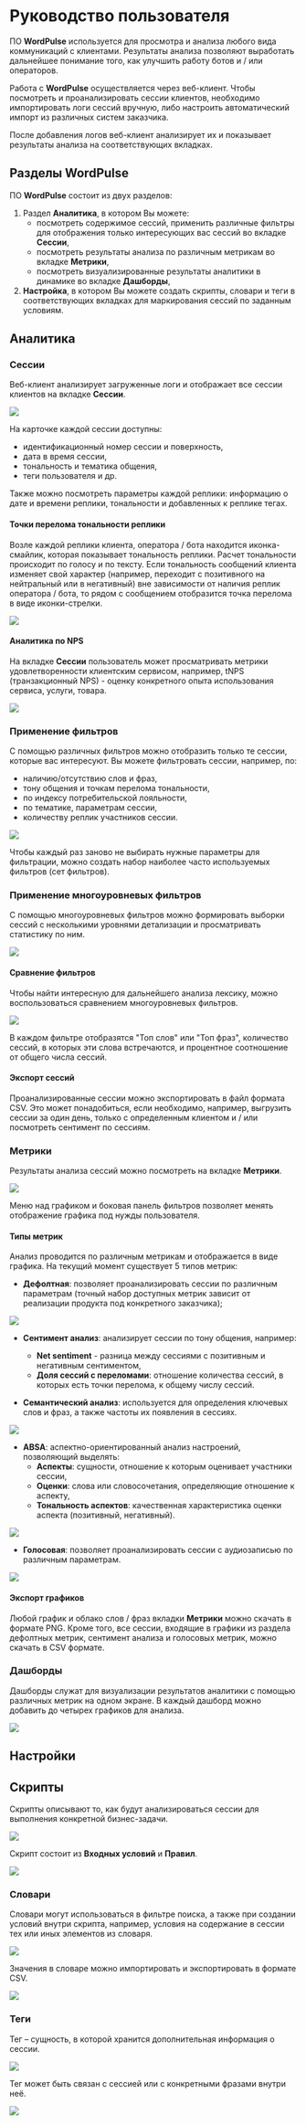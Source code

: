 # Руководство пользователя

ПО **WordPulse** используется для просмотра и анализа любого вида коммуникаций с клиентами. Результаты анализа позволяют выработать дальнейшее понимание того, как улучшить работу ботов и / или операторов.

Работа с **WordPulse** осуществляется через веб-клиент. Чтобы посмотреть и проанализировать сессии клиентов, необходимо импортировать логи сессий вручную, либо настроить автоматический импорт из различных систем заказчика.

После добавления логов веб-клиент анализирует их и показывает результаты анализа на соответствующих вкладках.

## Разделы WordPulse

ПО **WordPulse** состоит из двух разделов:

1.  Раздел **Аналитика**, в котором Вы можете:
    - посмотреть содержимое сессий, применить различные фильтры для отображения только интересующих вас сессий во вкладке **Сессии**,
    - посмотреть результаты анализа по различным метрикам во вкладке **Метрики**,
    - посмотреть визуализированные результаты аналитики в динамике во вкладке **Дашборды**,
2.  **Настройка**, в котором Вы можете создать скрипты, словари и теги в соответствующих вкладках для маркирования сессий по заданным условиям.

## Аналитика

### Сессии

Веб-клиент анализирует загруженные логи и отображает все сессии клиентов на вкладке **Сессии**.

![](./pictures/1.2.Sessions/1_Sessions.png)

На карточке каждой сессии доступны:

- идентификационный номер сессии и поверхность,
- дата в время сессии,
- тональность и тематика общения,
- теги пользователя и др.

Также можно посмотреть параметры каждой реплики: информацию о дате и времени реплики, тональности и добавленных к реплике тегах.

#### Точки перелома тональности реплики

Возле каждой реплики клиента, оператора / бота находится иконка-смайлик, которая показывает тональность реплики. Расчет тональности происходит по голосу и по тексту. Если тональность сообщений клиента изменяет свой характер (например, переходит с позитивного на нейтральный или в негативный) вне зависимости от наличия реплик оператора / бота, то рядом с сообщением отобразится точка перелома в виде иконки-стрелки.

![](./pictures/1.2.Sessions/13_Bad_dialogue_tone.png)

#### Аналитика по NPS

На вкладке **Сессии** пользователь может просматривать метрики удовлетворенности клиентским сервисом, например, tNPS (транзакционный NPS) - оценку конкретного опыта использования сервиса, услуги, товара.

![](./pictures/1.2.Sessions/15_Net_sentiment.png)

### Применение фильтров

С помощью различных фильтров можно отобразить только те сессии, которые вас интересуют. Вы можете фильтровать сессии, например, по:

- наличию/отсутствию слов и фраз,
- тону общения и точкам перелома тональности,
- по индексу потребительской лояльности,
- по тематике, параметрам сессии,
- количеству реплик участников сессии.

![](./pictures/1.3.Filter/2_Sidebar.png)

Чтобы каждый раз заново не выбирать нужные параметры для фильтрации, можно создать набор наиболее часто используемых фильтров (сет фильтров).

### Применение многоуровневых фильтров

С помощью многоуровневых фильтров можно формировать выборки сессий с несколькими уровнями детализации и просматривать статистику по ним.

![](./pictures/1.4.Request/1.Sidebar_requests.png)

#### Сравнение фильтров

Чтобы найти интересную для дальнейшего анализа лексику, можно воспользоваться сравнением многоуровневых фильтров.

![](./pictures/1.4.Request/15_Matching_words.png)

В каждом фильтре отобразятся "Топ слов" или "Топ фраз", количество сессий, в которых эти слова встречаются, и процентное соотношение от общего числа сессий.

#### Экспорт сессий

Проанализированные сессии можно экспортировать в файл формата CSV. Это может понадобиться, если необходимо, например, выгрузить сессии за один день, только с определенным клиентом и / или посмотреть сентимент по сессиям.

### Метрики

Результаты анализа сессий можно посмотреть на вкладке **Метрики**.

![](./pictures/2.Metric/4_Metrics.png)

Меню над графиком и боковая панель фильтров позволяет менять отображение графика под нужды пользователя.

#### Типы метрик

Анализ проводится по различным метрикам и отображается в виде графика. На текущий момент существует 5 типов метрик:

- **Дефолтная**: позволяет проанализировать сессии по различным параметрам (точный набор доступных метрик зависит от реализации продукта под конкретного заказчика);

![](./pictures/2.Metric/5_Default.png)

- **Сентимент анализ**: анализирует сессии по тону общения, например:
  - **Net sentiment** - разница между сессиями с позитивным и негативным сентиментом,
  - **Доля сессий с переломами**: отношение количества сессий, в которых есть точки перелома, к общему числу сессий.

- **Семантический анализ**: используется для определения ключевых слов и фраз, а также частоты их появления в сессиях.

![](./pictures/2.Metric/7_Semantic_words.png)

- **ABSA**: аспектно-ориентированный анализ настроений, позволяющий выделять:
  - **Аспекты**: сущности, отношение к которым оценивает участники сессии,
  - **Оценки**: слова или словосочетания, определяющие отношение к аспекту,
  - **Тональность аспектов**: качественная характеристика оценки аспекта (позитивный, негативный).

![](./pictures/2.Metric/11.3_ToneABSA.png)

- **Голосовая**: позволяет проанализировать сессии с аудиозаписью по различным параметрам.

![](./pictures/2.Metric/12_Voice_metric.png)

#### Экспорт графиков

Любой график и облако слов / фраз вкладки **Метрики** можно скачать в формате PNG. Кроме того, все сессии, входящие в графики из раздела дефолтных метрик, сентимент анализа и голосовых метрик, можно скачать в CSV формате.

### Дашборды

Дашборды служат для визуализации результатов аналитики с помощью различных метрик на одном экране. В каждый дашборд можно добавить до четырех графиков для анализа.

![](./pictures/3.Dashboard/1_Dashboards.png)

## Настройки

## Скрипты

Скрипты описывают то, как будут анализироваться сессии для выполнения конкретной бизнес-задачи.

![](./pictures/6.Script/1_Scripts_edit.png)

Скрипт состоит из **Входных условий** и **Правил**.

![](./pictures/6.Script/2_New_script_window.png)

### Словари

Словари могут использоваться в фильтре поиска, а также при создании условий внутри скрипта, например, условия на содержание в сессии тех или иных элементов из словаря.  

![](./pictures/4.Dict/1_Dictionary.png)

Значения в словаре можно импортировать и экспортировать в формате CSV.

![](./pictures/4.Dict/7_New_words_to_dict.png)

### Теги

Тег – сущность, в которой хранится дополнительная информация о сессии.

![](./pictures/5.Tag/4_Two_tags.png)

Тег может быть связан с сессией или с конкретными фразами внутри неё.

![](./pictures/5.Tag/8_Tag-on-dialog.png)